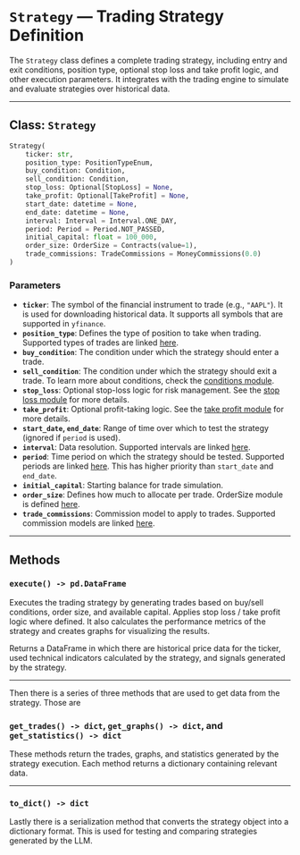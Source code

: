 
# `Strategy` — Trading Strategy Definition

The `Strategy` class defines a complete trading strategy, including entry and exit conditions, position type, optional stop loss and take profit logic, and other execution parameters. It integrates with the trading engine to simulate and evaluate strategies over historical data.

---

## Class: `Strategy`

```python
Strategy(
    ticker: str,
    position_type: PositionTypeEnum,
    buy_condition: Condition,
    sell_condition: Condition,
    stop_loss: Optional[StopLoss] = None,
    take_profit: Optional[TakeProfit] = None,
    start_date: datetime = None,
    end_date: datetime = None,
    interval: Interval = Interval.ONE_DAY,
    period: Period = Period.NOT_PASSED,
    initial_capital: float = 100_000,
    order_size: OrderSize = Contracts(value=1),
    trade_commissions: TradeCommissions = MoneyCommissions(0.0)
)
```

### Parameters

- **`ticker`**: The symbol of the financial instrument to trade (e.g., `"AAPL"`). It is used for downloading historical data. It supports all symbols that are supported in `yfinance`.
- **`position_type`**: Defines the type of position to take when trading. Supported types of trades are linked [here](enums/position_type.md).
- **`buy_condition`**: The condition under which the strategy should enter a trade.
- **`sell_condition`**: The condition under which the strategy should exit a trade. To learn more about conditions, check the [conditions module](conditions/index.md).
- **`stop_loss`**: Optional stop-loss logic for risk management. See the [stop loss module](strategy_parameters/stop_loss.md) for more details.
- **`take_profit`**: Optional profit-taking logic. See the [take profit module](strategy_parameters/take_profit.md) for more details.
- **`start_date`, `end_date`**: Range of time over which to test the strategy (ignored if `period` is used).
- **`interval`**: Data resolution. Supported intervals are linked [here](enums/interval.md).
- **`period`**: Time period on which the strategy should be tested. Supported periods are linked [here](enums/period.md). This has higher priority than `start_date` and `end_date`.
- **`initial_capital`**: Starting balance for trade simulation.
- **`order_size`**: Defines how much to allocate per trade. OrderSize module is defined [here](strategy_parameters/order_size.md).
- **`trade_commissions`**: Commission model to apply to trades. Supported commission models are linked [here](strategy_parameters/trade_commissions.md).

---

## Methods

### `execute() -> pd.DataFrame`

Executes the trading strategy by generating trades based on buy/sell conditions, order size, and available capital. Applies stop loss / take profit logic where defined. It also calculates the performance metrics of the strategy and creates graphs for visualizing the results.

Returns a DataFrame in which there are historical price data for the ticker, used technical indicators calculated by the strategy, and signals generated by the strategy.

---

Then there is a series of three methods that are used to get data from the strategy. Those are 

### `get_trades() -> dict`, `get_graphs() -> dict`, and `get_statistics() -> dict`

These methods return the trades, graphs, and statistics generated by the strategy execution. Each method returns a dictionary containing relevant data.

---

### `to_dict() -> dict`

Lastly there is a serialization method that converts the strategy object into a dictionary format. This is used for testing and comparing strategies generated by the LLM.
